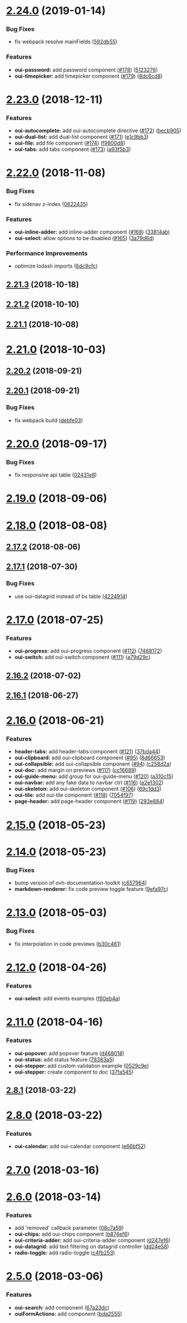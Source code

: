 <a name="2.24.0"></a>
# [2.24.0](https://github.com/ovh-ux/ovh-ui-kit-documentation/compare/v2.23.0...v2.24.0) (2019-01-14)


### Bug Fixes

* fix webpack resolve mainFields ([592db55](https://github.com/ovh-ux/ovh-ui-kit-documentation/commit/592db55))


### Features

* **oui-password:** add password component ([#178](https://github.com/ovh-ux/ovh-ui-kit-documentation/issues/178)) ([5123276](https://github.com/ovh-ux/ovh-ui-kit-documentation/commit/5123276))
* **oui-timepicker:** add timepicker component ([#179](https://github.com/ovh-ux/ovh-ui-kit-documentation/issues/179)) ([8dc6cd8](https://github.com/ovh-ux/ovh-ui-kit-documentation/commit/8dc6cd8))



<a name="2.23.0"></a>
# [2.23.0](https://github.com/ovh-ux/ovh-ui-kit-documentation/compare/v2.22.0...v2.23.0) (2018-12-11)


### Features

* **oui-autocomplete:** add oui-autocomplete directive ([#172](https://github.com/ovh-ux/ovh-ui-kit-documentation/issues/172)) ([becb905](https://github.com/ovh-ux/ovh-ui-kit-documentation/commit/becb905))
* **oui-dual-list:** add dual-list component ([#171](https://github.com/ovh-ux/ovh-ui-kit-documentation/issues/171)) ([e1c9bb3](https://github.com/ovh-ux/ovh-ui-kit-documentation/commit/e1c9bb3))
* **oui-file:** add file component ([#174](https://github.com/ovh-ux/ovh-ui-kit-documentation/issues/174)) ([f9800d8](https://github.com/ovh-ux/ovh-ui-kit-documentation/commit/f9800d8))
* **oui-tabs:** add tabs component ([#173](https://github.com/ovh-ux/ovh-ui-kit-documentation/issues/173)) ([a93f5b3](https://github.com/ovh-ux/ovh-ui-kit-documentation/commit/a93f5b3))



<a name="2.22.0"></a>
# [2.22.0](https://github.com/ovh-ux/ovh-ui-kit-documentation/compare/v2.21.3...v2.22.0) (2018-11-08)


### Bug Fixes

* fix sidenav z-index ([0622435](https://github.com/ovh-ux/ovh-ui-kit-documentation/commit/0622435))


### Features

* **oui-inline-adder:** add inline-adder component ([#168](https://github.com/ovh-ux/ovh-ui-kit-documentation/issues/168)) ([33814ab](https://github.com/ovh-ux/ovh-ui-kit-documentation/commit/33814ab))
* **oui-select:** allow options to be disabled ([#165](https://github.com/ovh-ux/ovh-ui-kit-documentation/issues/165)) ([3a79d6d](https://github.com/ovh-ux/ovh-ui-kit-documentation/commit/3a79d6d))


### Performance Improvements

* optimize lodash imports ([6dc9cfc](https://github.com/ovh-ux/ovh-ui-kit-documentation/commit/6dc9cfc))



<a name="2.21.3"></a>
## [2.21.3](https://github.com/ovh-ux/ovh-ui-kit-documentation/compare/v2.21.2...v2.21.3) (2018-10-18)



<a name="2.21.2"></a>
## [2.21.2](https://github.com/ovh-ux/ovh-ui-kit-documentation/compare/v2.21.1...v2.21.2) (2018-10-10)



<a name="2.21.1"></a>
## [2.21.1](https://github.com/ovh-ux/ovh-ui-kit-documentation/compare/v2.21.0...v2.21.1) (2018-10-08)



<a name="2.21.0"></a>
# [2.21.0](https://github.com/ovh-ux/ovh-ui-kit-documentation/compare/v2.20.2...v2.21.0) (2018-10-03)



<a name="2.20.2"></a>
## [2.20.2](https://github.com/ovh-ux/ovh-ui-kit-documentation/compare/v2.20.1...v2.20.2) (2018-09-21)



<a name="2.20.1"></a>
## [2.20.1](https://github.com/ovh-ux/ovh-ui-kit-documentation/compare/v2.20.0...v2.20.1) (2018-09-21)


### Bug Fixes

* fix webpack build ([debfe03](https://github.com/ovh-ux/ovh-ui-kit-documentation/commit/debfe03))



<a name="2.20.0"></a>
# [2.20.0](https://github.com/ovh-ux/ovh-ui-kit-documentation/compare/v2.19.0...v2.20.0) (2018-09-17)


### Bug Fixes

* fix responsive api table ([02431e8](https://github.com/ovh-ux/ovh-ui-kit-documentation/commit/02431e8))



<a name="2.19.0"></a>
# [2.19.0](https://github.com/ovh-ux/ovh-ui-kit-documentation/compare/v2.18.0...v2.19.0) (2018-09-06)



<a name="2.18.0"></a>
# [2.18.0](https://github.com/ovh-ux/ovh-ui-kit-documentation/compare/v2.17.2...v2.18.0) (2018-08-08)



<a name="2.17.2"></a>
## [2.17.2](https://github.com/ovh-ux/ovh-ui-kit-documentation/compare/v2.17.1...v2.17.2) (2018-08-06)



<a name="2.17.1"></a>
## [2.17.1](https://github.com/ovh-ux/ovh-ui-kit-documentation/compare/v2.17.0...v2.17.1) (2018-07-30)


### Bug Fixes

* use oui-datagrid instead of bs table ([4224914](https://github.com/ovh-ux/ovh-ui-kit-documentation/commit/4224914))



<a name="2.17.0"></a>
# [2.17.0](https://github.com/ovh-ux/ovh-ui-kit-documentation/compare/v2.16.2...v2.17.0) (2018-07-25)


### Features

* **oui-progress:** add oui-progress component ([#112](https://github.com/ovh-ux/ovh-ui-kit-documentation/issues/112)) ([7468172](https://github.com/ovh-ux/ovh-ui-kit-documentation/commit/7468172))
* **oui-switch:** add oui-switch component ([#111](https://github.com/ovh-ux/ovh-ui-kit-documentation/issues/111)) ([a79d29c](https://github.com/ovh-ux/ovh-ui-kit-documentation/commit/a79d29c))



<a name="2.16.2"></a>
## [2.16.2](https://github.com/ovh-ux/ovh-ui-kit-documentation/compare/v2.16.1...v2.16.2) (2018-07-02)



<a name="2.16.1"></a>
## [2.16.1](https://github.com/ovh-ux/ovh-ui-kit-documentation/compare/v2.16.0...v2.16.1) (2018-06-27)



<a name="2.16.0"></a>
# [2.16.0](https://github.com/ovh-ux/ovh-ui-kit-documentation/compare/v2.15.0...v2.16.0) (2018-06-21)


### Features

* **header-tabs:** add header-tabs component ([#121](https://github.com/ovh-ux/ovh-ui-kit-documentation/issues/121)) ([37bda44](https://github.com/ovh-ux/ovh-ui-kit-documentation/commit/37bda44))
* **oui-clipboard:** add oui-clipboard component ([#95](https://github.com/ovh-ux/ovh-ui-kit-documentation/issues/95)) ([8d66653](https://github.com/ovh-ux/ovh-ui-kit-documentation/commit/8d66653))
* **oui-collapsible:** add oui-collapsible component ([#94](https://github.com/ovh-ux/ovh-ui-kit-documentation/issues/94)) ([c258d2a](https://github.com/ovh-ux/ovh-ui-kit-documentation/commit/c258d2a))
* **oui-doc:** add margin on previews ([#117](https://github.com/ovh-ux/ovh-ui-kit-documentation/issues/117)) ([cc16689](https://github.com/ovh-ux/ovh-ui-kit-documentation/commit/cc16689))
* **oui-guide-menu:** add group for oui-guide-menu ([#120](https://github.com/ovh-ux/ovh-ui-kit-documentation/issues/120)) ([a310c15](https://github.com/ovh-ux/ovh-ui-kit-documentation/commit/a310c15))
* **oui-navbar:** add any fake data to navbar ctrl ([#116](https://github.com/ovh-ux/ovh-ui-kit-documentation/issues/116)) ([a2e1302](https://github.com/ovh-ux/ovh-ui-kit-documentation/commit/a2e1302))
* **oui-skeleton:** add oui-skeleton component ([#106](https://github.com/ovh-ux/ovh-ui-kit-documentation/issues/106)) ([69c1dd3](https://github.com/ovh-ux/ovh-ui-kit-documentation/commit/69c1dd3))
* **oui-tile:** add oui-tile component ([#118](https://github.com/ovh-ux/ovh-ui-kit-documentation/issues/118)) ([7054f97](https://github.com/ovh-ux/ovh-ui-kit-documentation/commit/7054f97))
* **page-header:** add page-header component ([#119](https://github.com/ovh-ux/ovh-ui-kit-documentation/issues/119)) ([293e884](https://github.com/ovh-ux/ovh-ui-kit-documentation/commit/293e884))



<a name="2.15.0"></a>
# [2.15.0](https://github.com/ovh-ux/ovh-ui-kit-documentation/compare/v2.14.0...v2.15.0) (2018-05-23)



<a name="2.14.0"></a>
# [2.14.0](https://github.com/ovh-ux/ovh-ui-kit-documentation/compare/v2.13.0...v2.14.0) (2018-05-23)


### Bug Fixes

* bump version of ovh-documentation-toolkit ([c657964](https://github.com/ovh-ux/ovh-ui-kit-documentation/commit/c657964))
* **markdown-renderer:** fix code preview toggle feature ([9efa97c](https://github.com/ovh-ux/ovh-ui-kit-documentation/commit/9efa97c))



<a name="2.13.0"></a>
# [2.13.0](https://github.com/ovh-ux/ovh-ui-kit-documentation/compare/v2.12.0...v2.13.0) (2018-05-03)


### Bug Fixes

* fix interpolation in code previews ([b30c461](https://github.com/ovh-ux/ovh-ui-kit-documentation/commit/b30c461))



<a name="2.12.0"></a>
# [2.12.0](https://github.com/ovh-ux/ovh-ui-kit-documentation/compare/v2.11.0...v2.12.0) (2018-04-26)


### Features

* **oui-select:** add events examples ([f60eb4a](https://github.com/ovh-ux/ovh-ui-kit-documentation/commit/f60eb4a))



<a name="2.11.0"></a>
# [2.11.0](https://github.com/ovh-ux/ovh-ui-kit-documentation/compare/v2.10.0...v2.11.0) (2018-04-16)


### Features

* **oui-popover:** add popover feature ([d468018](https://github.com/ovh-ux/ovh-ui-kit-documentation/commit/d468018))
* **oui-status:** add status feature ([78383a5](https://github.com/ovh-ux/ovh-ui-kit-documentation/commit/78383a5))
* **oui-stepper:** add custom validation example ([0529c9e](https://github.com/ovh-ux/ovh-ui-kit-documentation/commit/0529c9e))
* **oui-stepper:** create component to doc ([37fa545](https://github.com/ovh-ux/ovh-ui-kit-documentation/commit/37fa545))



<a name="2.8.1"></a>
## [2.8.1](https://github.com/ovh-ux/ovh-ui-kit-documentation/compare/v2.8.0...v2.8.1) (2018-03-22)



<a name="2.8.0"></a>
# [2.8.0](https://github.com/ovh-ux/ovh-ui-kit-documentation/compare/v2.7.0...v2.8.0) (2018-03-22)


### Features

* **oui-calendar:** add oui-calendar component ([e66bf52](https://github.com/ovh-ux/ovh-ui-kit-documentation/commit/e66bf52))



<a name="2.7.0"></a>
# [2.7.0](https://github.com/ovh-ux/ovh-ui-kit-documentation/compare/v2.6.0...v2.7.0) (2018-03-16)



<a name="2.6.0"></a>
# [2.6.0](https://github.com/ovh-ux/ovh-ui-kit-documentation/compare/v2.5.0...v2.6.0) (2018-03-14)


### Features

* add 'removed' callback parameter ([08c7a59](https://github.com/ovh-ux/ovh-ui-kit-documentation/commit/08c7a59))
* **oui-chips:** add oui-chips component ([b874ef6](https://github.com/ovh-ux/ovh-ui-kit-documentation/commit/b874ef6))
* **oui-criteria-adder:** add oui-criteria-adder component ([d247ef6](https://github.com/ovh-ux/ovh-ui-kit-documentation/commit/d247ef6))
* **oui-datagrid:** add text filtering on datagrid controller ([dd24e58](https://github.com/ovh-ux/ovh-ui-kit-documentation/commit/dd24e58))
* **radio-toggle:** add radio-toggle ([c4fb253](https://github.com/ovh-ux/ovh-ui-kit-documentation/commit/c4fb253))



<a name="2.5.0"></a>
# [2.5.0](https://github.com/ovh-ux/ovh-ui-kit-documentation/compare/v2.4.0...v2.5.0) (2018-03-06)


### Features

* **oui-search:** add component ([67a23dc](https://github.com/ovh-ux/ovh-ui-kit-documentation/commit/67a23dc))
* **ouiFormActions:** add component ([bda2555](https://github.com/ovh-ux/ovh-ui-kit-documentation/commit/bda2555))



